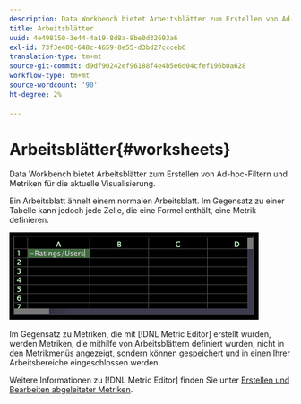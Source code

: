```yaml
---
description: Data Workbench bietet Arbeitsblätter zum Erstellen von Ad-hoc-Filtern und Metriken für die aktuelle Visualisierung.
title: Arbeitsblätter
uuid: 4e498150-3e44-4a19-8d8a-8be0d32693a6
exl-id: 73f3e400-648c-4659-8e55-d3bd27ccceb6
translation-type: tm+mt
source-git-commit: d9df90242ef96188f4e4b5e6d04cfef196b0a628
workflow-type: tm+mt
source-wordcount: '90'
ht-degree: 2%

---
```


# Arbeitsblätter{#worksheets}

Data Workbench bietet Arbeitsblätter zum Erstellen von Ad-hoc-Filtern und Metriken für die aktuelle Visualisierung.

Ein Arbeitsblatt ähnelt einem normalen Arbeitsblatt. Im Gegensatz zu einer Tabelle kann jedoch jede Zelle, die eine Formel enthält, eine Metrik definieren.

![](assets/vis_Worksheet_TextAndFormula.png)

Im Gegensatz zu Metriken, die mit [!DNL Metric Editor] erstellt wurden, werden Metriken, die mithilfe von Arbeitsblättern definiert wurden, nicht in den Metrikmenüs angezeigt, sondern können gespeichert und in einen Ihrer Arbeitsbereiche eingeschlossen werden.

Weitere Informationen zu [!DNL Metric Editor] finden Sie unter [Erstellen und Bearbeiten abgeleiteter Metriken](../../../../home/c-get-started/c-admin-intrf/c-prof-mgr/c-drvd-mtrcs.md#concept-e41723b342a849309874b26232224a40).
